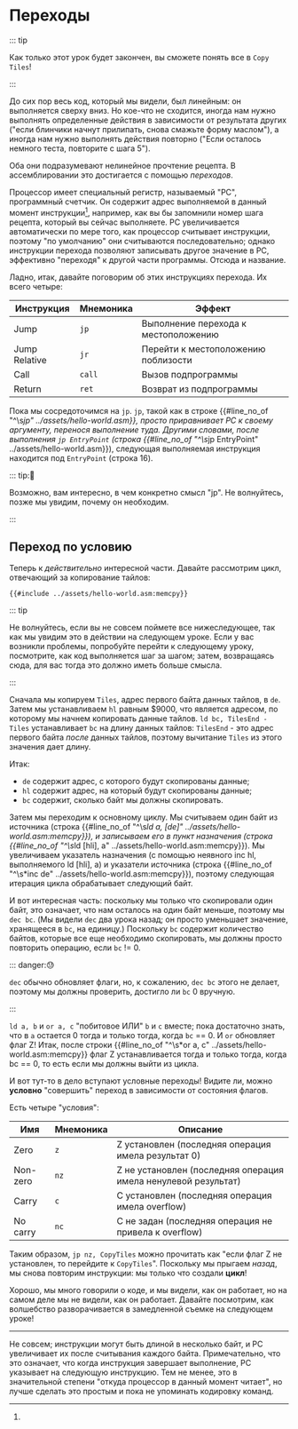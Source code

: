 # Переходы

::: tip

Как только этот урок будет закончен, вы сможете понять все в `Copy Tiles`!

:::

До сих пор весь код, который мы видели, был линейным: он выполняется сверху вниз.
Но кое-что не сходится, иногда нам нужно выполнять определенные действия в зависимости от результата других ("если блинчики начнут прилипать, снова смажьте форму маслом"), а иногда нам нужно выполнять действия повторно ("Если осталось немного теста, повторите с шага 5").

Оба они подразумевают нелинейное прочтение рецепта.
В ассемблировании это достигается с помощью *переходов*.

Процессор имеет специальный регистр, называемый "PC", программный счетчик.
Он содержит адрес выполняемой в данный момент инструкции[^pc_updates], например, как вы бы запомнили номер шага рецепта, который вы сейчас выполняете.
PC увеличивается автоматически по мере того, как процессор считывает инструкции, поэтому "по умолчанию" они считываются последовательно; однако инструкции перехода позволяют записывать другое значение в PC, эффективно "переходя" к другой части программы.
Отсюда и название.

Ладно, итак, давайте поговорим об этих инструкциях перехода.
Их всего четыре:

Инструкция    |Мнемоника | Эффект
--------------|----------|---------------------------------------------
Jump          | `jp`     | Выполнение перехода к местоположению
Jump Relative | `jr`     | Перейти к местоположению поблизости
Call          | `call`   | Вызов подпрограммы
Return        | `ret`    | Возврат из подпрограммы

Пока мы сосредоточимся на `jp`.
`jp`, такой как в строке {{#line_no_of "^\s*jp" ../assets/hello-world.asm}}, просто приравнивает PC к своему аргументу, перенося выполнение туда.
Другими словами, после выполнения `jp EntryPoint` (строка {{#line_no_of "^\s*jp EntryPoint" ../assets/hello-world.asm}}), следующая выполняемая инструкция находится под `EntryPoint` (строка <!-- должна быть {{#line_no_of "^\s*EntryPoint:" ../assets/hello-world.asm}} + 1 --> 16).

::: tip:🤔

Возможно, вам интересно, в чем конкретно смысл "jp".
Не волнуйтесь, позже мы увидим, почему он необходим.

:::

## Переход по условию

Теперь к *действительно* интересной части.
Давайте рассмотрим цикл, отвечающий за копирование тайлов:

```rgbasm,linenos,start={{#line_no_of "" ../assets/hello-world.asm:memcpy}}
{{#include ../assets/hello-world.asm:memcpy}}
```

::: tip

Не волнуйтесь, если вы не совсем поймете все нижеследующее, так как мы увидим это в действии на следующем уроке.
Если у вас возникли проблемы, попробуйте перейти к следующему уроку, посмотрите, как код выполняется шаг за шагом; затем, возвращаясь сюда, для вас тогда это должно иметь больше смысла.

:::

Сначала мы копируем `Tiles`, адрес первого байта данных тайлов, в `de`.
Затем мы устанавливаем `hl` равным $9000, что является адресом, по которому мы начнем копировать данные тайлов.
`ld bc, TilesEnd - Tiles` устанавливает `bc` на длину данных тайлов: `TilesEnd` - это адрес первого байта *после* данных тайлов, поэтому вычитание `Tiles` из этого значения дает длину.

Итак:

- `de` содержит адрес, с которого будут скопированы данные;
- `hl` содержит адрес, на который будут скопированы данные;
- `bc` содержит, сколько байт мы должны скопировать.

Затем мы переходим к основному циклу.
Мы считываем один байт из источника (строка {{#line_no_of "^\s*ld a, \[de\]" ../assets/hello-world.asm:memcpy}}), и записываем его в пункт назначения (строка {{#line_no_of "^\s*ld \[hli\], a" ../assets/hello-world.asm:memcpy}}).
Мы увеличиваем указатель назначения (с помощью неявного inc hl, выполняемого ld [hli], a) и указатели источника (строка {{#line_no_of "^\s*inc de" ../assets/hello-world.asm:memcpy}}), поэтому следующая итерация цикла обрабатывает следующий байт.

И вот интересная часть: поскольку мы только что скопировали один байт, это означает, что нам осталось на один байт меньше, поэтому мы `dec bc`.
(Мы видели `dec` два урока назад; он просто уменьшает значение, хранящееся в `bc`, на единицу.)
Поскольку `bc` содержит количество байтов, которые все еще необходимо скопировать, мы должны просто повторить операцию, если `bc` != 0.

::: danger:😓

`dec` обычно обновляет флаги, но, к сожалению, `dec bc` этого не делает, поэтому мы должны проверить, достигло ли `bc` 0 вручную.

:::

`ld a, b` и `or a, c` "побитовое ИЛИ" `b` и `c` вместе; пока достаточно знать, что в `a` остается 0 тогда и только тогда, когда `bc` == 0.
И `or` обновляет флаг Z!
Итак, после строки {{#line_no_of "^\s*or a, c" ../assets/hello-world.asm:memcpy}} флаг Z устанавливается тогда и только тогда, когда bc == 0, то есть если мы должны выйти из цикла.

И вот тут-то в дело вступают условные переходы!
Видите ли, можно **условно** "совершить" переход в зависимости от состояния флагов.

Есть четыре "условия":

Имя      |Мнемоника | Описание
---------|----------|----------------------------------------------------
Zero     | `z`      | Z установлен (последняя операция имела результат 0)
Non-zero | `nz`     | Z не установлен (последняя операция имела ненулевой результат)
Carry    | `c`      | C установлен (последняя операция имела overflow)
No carry | `nc`     | C не задан (последняя операция не привела к overflow)

Таким образом, `jp nz, CopyTiles` можно прочитать как "если флаг Z не установлен, то перейдите к `CopyTiles`".
Поскольку мы прыгаем *назад*, мы снова повторим инструкции: мы только что создали **цикл**!

Хорошо, мы много говорили о коде, и мы видели, как он работает, но на самом деле мы не видели, как он работает.
Давайте посмотрим, как волшебство разворачивается в замедленной съемке на следующем уроке!

---

[^pc_updates]:
Не совсем; инструкции могут быть длиной в несколько байт, и PC увеличивает их после считывания каждого байта.
Примечательно, что это означает, что когда инструкция завершает выполнение, PC указывает на следующую инструкцию.
Тем не менее, это в значительной степени "откуда процессор в данный момент читает", но лучше сделать это простым и пока не упоминать кодировку команд.